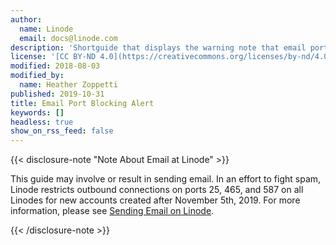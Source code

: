 ```yaml
---
author:
  name: Linode
  email: docs@linode.com
description: 'Shortguide that displays the warning note that email ports are blocked on all new Linodes by default.'
license: '[CC BY-ND 4.0](https://creativecommons.org/licenses/by-nd/4.0)'
modified: 2018-08-03
modified_by:
  name: Heather Zoppetti
published: 2019-10-31
title: Email Port Blocking Alert
keywords: []
headless: true
show_on_rss_feed: false
---
```


{{< disclosure-note "Note About Email at Linode" >}}

This guide may involve or result in sending email. In an effort to fight spam, Linode restricts outbound connections on ports 25, 465, and 587 on all Linodes for new accounts created after November 5th, 2019. For more information, please see [Sending Email on Linode](/docs/email/running-a-mail-server/#sending-email-on-linode).

{{< /disclosure-note >}}
